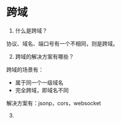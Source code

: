 # 跨域

1. 什么是跨域？

协议、域名、端口号有一个不相同，则是跨域。

2. 跨域的解决方案有哪些？

跨域的场景有：
- 属于同一个一级域名
- 完全跨域，即域名不同

解决方案有：jsonp，cors，websocket

3. 